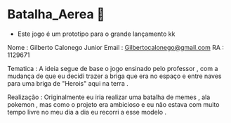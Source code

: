 # Batalha_Aerea 💩
- Este jogo é um prototipo para o grande lançamento kk

Nome : Gilberto Calonego Junior
Email : Gilbertocalonego@gmail.com
RA : 1129671

Tematica :
A ideia segue de base o jogo ensinado pelo professor , com a mudança de que eu decidi trazer a briga que era 
no espaço e entre naves para uma briga de "Herois" aqui na terra .

Realização :
Originalmente eu iria realizar uma batalha de memes , ala pokemon , mas como o projeto era ambicioso e eu não estava 
com muito tempo livre no meu dia a dia eu recorri a esse modelo .
